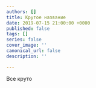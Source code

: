 ```yaml
---
authors: []
title: Крутое название
date: 2019-07-15 21:00:00 +0000
published: false
tags: []
series: false
cover_image: ''
canonical_url: false
description: ''

---
```

Все круто